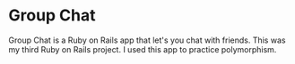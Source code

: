 Group Chat
==========

Group Chat is a Ruby on Rails app that let's you chat with friends. This was my third Ruby on Rails project. I used this app to practice polymorphism.
  
  
